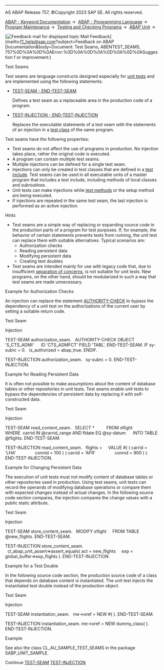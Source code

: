   

* * *

AS ABAP Release 757, ©Copyright 2023 SAP SE. All rights reserved.

[ABAP - Keyword Documentation](javascript:call_link\('abenabap.htm'\)) →  [ABAP - Programming Language](javascript:call_link\('abenabap_reference.htm'\)) →  [Program Maintenance](javascript:call_link\('abenprogram_editing.htm'\)) →  [Testing and Checking Programs](javascript:call_link\('abenabap_tests.htm'\)) →  [ABAP Unit](javascript:call_link\('abenabap_unit.htm'\)) → 

 [![](Mail.gif?object=Mail.gif&sap-language=EN "Feedback mail for displayed topic") Mail Feedback](mailto:f1_help@sap.com?subject=Feedback on ABAP Documentation&body=Document: Test Seams, ABENTEST_SEAMS, 757%0D%0A%0D%0AError:%0D%0A%0D%0A%0D%0A%0D%0ASuggestion f
or improvement:)

Test Seams

Test seams are language constructs designed especially for [unit tests](javascript:call_link\('abenunit_test_glosry.htm'\) "Glossary Entry") and are implemented using the following statements:

-   [TEST-SEAM - END-TEST-SEAM](javascript:call_link\('abaptest-seam.htm'\))
    
    Defines a test seam as a replaceable area in the production code of a program.
    
-   [TEST-INJECTION - END-TEST-INJECTION](javascript:call_link\('abaptest-injection.htm'\))
    
    Replaces the executable statements of a test seam with the statements of an injection in a [test class](javascript:call_link\('abentest_class_glosry.htm'\) "Glossary Entry") of the same program.
    

Test seams have the following properties:

-   Test seams do not affect the use of programs in production. No injection takes place, rather the original code is executed.
-   A program can contain multiple test seams.
-   Multiple injections can be defined for a single test seam.
-   Injections can only be created in test classes that are defined in a [test include](javascript:call_link\('abentest_include_glosry.htm'\) "Glossary Entry"). Test seams can be used in all executable units of a master program that includes a test include, including methods of local classes and subroutines.
-   Unit tests can make injections while [test methods](javascript:call_link\('abentest_method_glosry.htm'\) "Glossary Entry") or the setup method are being executed.
-   If injections are repeated in the same test seam, the last injection is performed as an active injection.

Hints

-   Test seams are a simple way of replacing or expanding source code in the production parts of a program for test purposes. If, for example, the behavior of certain statements prevents tests from running, the unit test can replace them with suitable alternatives. Typical scenarios are:
    -   Authorization checks
    -   Reading persistent data
    -   Modifying persistent data
    -   Creating test doubles
-   Test seams are intended mainly for use with legacy code that, due to insufficient [separation of concerns](javascript:call_link\('abenseperation_concerns_guidl.htm'\) "Guideline"), is not suitable for unit tests. New programs, on the other hand, should be modularized in such a way that test seams are made unnecessary.

Example for Authorization Checks

An injection can replace the statement [AUTHORITY-CHECK](javascript:call_link\('abapauthority-check.htm'\)) to bypass the dependency of a unit test on the authorizations of the current user by setting a suitable return code.

Test Seam

Injection

TEST-SEAM authorization\_seam.
  AUTHORITY-CHECK OBJECT 'S\_CTS\_ADMI'
     ID 'CTS\_ADMFCT' FIELD 'TABL'.
END-TEST-SEAM.
IF sy-subrc = 0.
  is\_authorized = abap\_true.
ENDIF.

TEST-INJECTION authorization\_seam.
  sy-subrc = 0.
END-TEST-INJECTION.

Example for Reading Persistent Data

It is often not possible to make assumptions about the content of database tables or other repositories in unit tests. Test seams enable unit tests to bypass the dependencies of persistent data by replacing it with self-constructed data.

Test Seam

Injection

TEST-SEAM read\_content\_seam.
  SELECT \*
         FROM sflight
         WHERE  carrid IN @carrid\_range AND
fldate EQ @sy-datum
     INTO TABLE @flights.
END-TEST-SEAM.

TEST-INJECTION read\_content\_seam.
  flights =
    VALUE #( ( carrid = 'LHA'
               connid = 100 )
( carrid = 'AFR'
               connid = 900 ) ).
END-TEST-INJECTION.

Example for Changing Persistent Data

The execution of unit tests must not modify content of database tables or other repositories used in production. Using test seams, unit tests can record the operands of modifying database operations or compare them with expected changes instead of actual changes. In the following source code section compares, the injection compares the change values with a public static attribute.

Test Seam

Injection

TEST-SEAM store\_content\_seam.
  MODIFY sflight
    FROM TABLE @new\_flights.
END-TEST-SEAM.

TEST-INJECTION store\_content\_seam.
  cl\_abap\_unit\_assert=>assert\_equals(
act = new\_flights
    exp = global\_buffer=>exp\_flights ).
END-TEST-INJECTION.

Example for a Test Double

In the following source code section, the production source code of a class that depends on database content is instantiated. The unit test injects the instantiated test double instead of the production object.

Test Seam

Injection

TEST-SEAM instantiation\_seam.
  me->oref = NEW #( ).
END-TEST-SEAM.

TEST-INJECTION instantiation\_seam.
me->oref = NEW dummy\_class( ).
END-TEST-INJECTION.

Example

See also the class CL\_AU\_SAMPLE\_TEST\_SEAMS in the package SABP\_UNIT\_SAMPLE.

Continue
[TEST-SEAM](javascript:call_link\('abaptest-seam.htm'\))
[TEST-INJECTION](javascript:call_link\('abaptest-injection.htm'\))